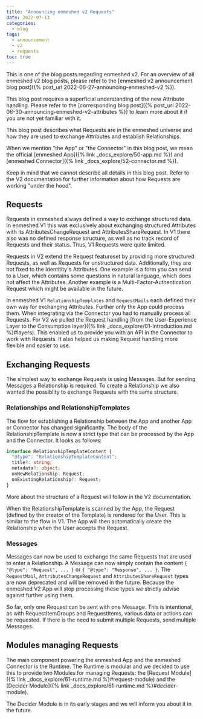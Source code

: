 ```yaml
---
title: "Announcing enmeshed v2 Requests"
date: 2022-07-13
categories:
  - blog
tags:
  - announcement
  - v2
  - requests
toc: true
---
```


This is one of the blog posts regarding enmeshed v2. For an overview of all enmeshed v2 blog posts, please refer to the [enmeshed v2 announcement blog post]({% post_url 2022-06-27-announcing-enmeshed-v2 %}).

This blog post requires a superficial understanding of the new Attribute handling. Please refer to the [corresponding blog post]({% post_url 2022-06-30-announcing-enmeshed-v2-attributes %}) to learn more about it if you are not yet familiar with it.

This blog post describes what Requests are in the enmeshed universe and how they are used to exchange Attributes and establish Relationships.

When we mention "the App" or "the Connector" in this blog post, we mean the official [enmeshed App]({% link _docs_explore/50-app.md %}) and [enmeshed Connector]({% link _docs_explore/52-connector.md %}).

Keep in mind that we cannot describe all details in this blog post. Refer to the V2 documentation for further information about how Requests are working "under the hood".

## Requests

Requests in enmeshed always defined a way to exchange structured data. In enmeshed V1 this was exclusively about exchanging structured Attributes with its AttributesChangeRequest and AttributesShareRequest. In V1 there also was no defined response structure, as well as no track record of Requests and their status. Thus, V1 Requests were quite limited.

Requests in V2 extend the Request featureset by providing more structured Requests, as well as Requests for unstructured data. Additionally, they are not fixed to the Identitity's Attributes. One example is a form you can send to a User, which contains some questions in natural language, which does not affect the Attributes. Another example is a Multi-Factor-Authentication Request which might be available in the future.

In enmeshed V1 `RelationshipTemplates` and `RequestMails` each defined their own way for exchanging Attributes. Further only the App could process them. When integrating via the Connector you had to manually process all Requests. For V2 we pulled the Request handling [from the User-Experience Layer to the Consumption layer]({% link _docs_explore/01-introduction.md %}#layers). This enabled us to provide you with an API in the Connector to work with Requests. It also helped us making Request handling more flexible and easier to use.

## Exchanging Requests

The simplest way to exchange Requests is using Messages. But for sending Messages a Relationship is required. To create a Relationship we also wanted the possiblity to exchange Requests with the same structure.

### Relationships and RelationshipTemplates

The flow for establishing a Relationship between the App and another App or Connector has changed significantly. The body of the RelationshipTemplate is now a strict type that can be processed by the App and the Connector. It looks as follows:

```ts
interface RelationshipTemplateContent {
  "@type": "RelationshipTemplateContent";
  title?: string;
  metadata?: object;
  onNewRelationship: Request;
  onExistingRelationship?: Request;
}
```

More about the structure of a Request will follow in the V2 documentation.

When the RelationshipTemplate is scanned by the App, the Request (defined by the creator of the Template) is rendered for the User. This is similar to the flow in V1. The App will then automatically create the Relationship when the User accepts the Request.

### Messages

Messages can now be used to exchange the same Requests that are used to enter a Relationship. A Message can now simply contain the content `{ "@type": "Request", ... }` or `{ "@type": "Response", ... }`. The `RequestMail`, `AttributesChangeRequest` and `AttributesShareRequest` types are now deprecated and will be removed in the future. Because the enmeshed V2 App will stop processing these types we strictly advise against further using them.

So far, only one Request can be sent with one Message. This is intentional, as with RequestItemGroups and RequestItems, various data or actions can be requested. If there is the need to submit multiple Requests, send multiple Messages.

## Modules managing Requests

The main component powering the enmeshed App and the enmeshed Connector is the Runtime. The Runtime is modular and we decided to use this to provide two Modules for managing Requests: the [Request Module]({% link _docs_explore/61-runtime.md %}#request-module) and the [Decider Module]({% link _docs_explore/61-runtime.md %}#decider-module).

The Decider Module is in its early stages and we will inform you about it in the future.
